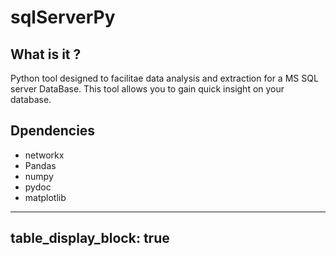# sqlServerPy


## What is it ?

Python tool designed to facilitae data analysis and extraction for a MS SQL server DataBase. 
This tool allows you to gain quick insight on your database.

## Dpendencies

- networkx
- Pandas
- numpy
- pydoc
- matplotlib

---
table_display_block: true
---
